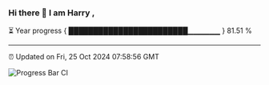 ### Hi there 👋 I am Harry , 

⏳ Year progress { ████████████████████████▁▁▁▁▁▁ } 81.51 %

---

⏰ Updated on Fri, 25 Oct 2024 07:58:56 GMT

![Progress Bar CI](https://github.com/duykhang68/duykhang68/workflows/Progress%20Bar%20CI/badge.svg)
